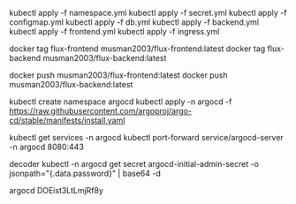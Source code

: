 kubectl apply -f namespace.yml
kubectl apply -f secret.yml
kubectl apply -f configmap.yml
kubectl apply -f db.yml
kubectl apply -f backend.yml
kubectl apply -f frontend.yml
kubectl apply -f ingress.yml


docker tag flux-frontend musman2003/flux-frontend:latest
docker tag flux-backend musman2003/flux-backend:latest


docker push musman2003/flux-frontend:latest
docker push musman2003/flux-backend:latest


kubectl create namespace argocd
kubectl apply -n argocd -f https://raw.githubusercontent.com/argoproj/argo-cd/stable/manifests/install.yaml


kubectl get services -n argocd
kubectl port-forward service/argocd-server -n argocd 8080:443

decoder
kubectl -n argocd get secret argocd-initial-admin-secret -o jsonpath="{.data.password}" | base64 -d

argocd
DOEist3LtLmjRf8y